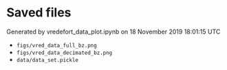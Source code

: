 # Saved files 


Generated by vredefort_data_plot.ipynb on 18 November 2019 18:01:15 UTC

*  `figs/vred_data_full_bz.png` 
*  `figs/vred_data_decimated_bz.png` 
*  `data/data_set.pickle` 
